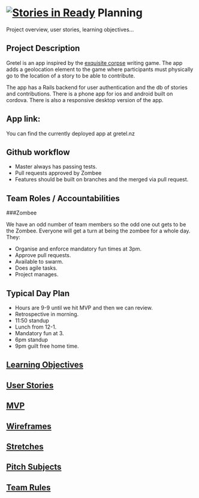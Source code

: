 [![Stories in Ready](https://badge.waffle.io/CorpseBook/Planning.png?label=ready&title=Ready)](https://waffle.io/GretelNZ/Planning)
Planning  
========
Project overview, user stories, learning objectives... 

Project Description
-------------------
Gretel is an app inspired by the [exquisite corpse](http://en.wikipedia.org/wiki/Exquisite_corpse) writing game. The app adds a geolocation element to the game where participants must physically go to the location of a story to be able to contribute. 

The app has a Rails backend for user authentication and the db of stories and contributions. 
There is a phone app for ios and android built on cordova. 
There is also a responsive desktop version of the app.

App link:
---------
You can find the currently deployed app at gretel.nz

Github workflow
---------------
* Master always has passing tests.
* Pull requests approved by Zombee
* Features should be built on branches and the merged via pull request.

Team Roles / Accountabilities
-----------------------------

###Zombee

We have an odd number of team members so the odd one out gets to be the Zombee. Everyone will get a turn at being the zombee for a whole day. They:

* Organise and enforce mandatory fun times at 3pm.
* Approve pull requests.
* Available to swarm.
* Does agile tasks.
* Project manages.

Typical Day Plan
----------------
* Hours are 9-9 until we hit MVP and then we can review.
* Retrospective in morning.
* 11:50 standup
* Lunch from 12-1.
* Mandatory fun at 3.
* 6pm standup
* 9pm guilt free home time.


[Learning Objectives](learningObjectives.md)
---------------------

[User Stories](userStories.md)
------------  
 
[MVP](MVP.md)
-----

[Wireframes](wireframes.md)
------------

[Stretches](stretches.md)
-----------

[Pitch Subjects](pitchSubjects.md)
----------------

[Team Rules](rules.md)
------------
